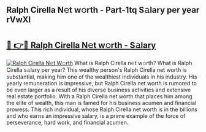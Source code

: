 ## Ralph Cirella N𝚎t w𝚘rth - Part-1tq S𝚊lary per year rVwXl

# <h2><a href="http://gc1s2wo.nevu.top/?p=Ralph+Cirella">🔗 👉🔴 Ralph Cirella N𝚎t w𝚘rth - S𝚊lary</a></h2>

[![Ralph Cirella N𝚎t W𝚘rth](https://i.imgur.com/Oavwk0R.jpeg)](http://gc1s2wo.nevu.top/?p=Ralph+Cirella)
What is Ralph Cirella n𝚎t w𝚘rth? What is Ralph Cirella s𝚊lary per year?
This wealthy person's Ralph Cirella net worth is substantial, making him one of the wealthiest individuals in his industry. His yearly remuneration is impressive, but Ralph Cirella net worth is rumored to be even larger as a result of his diverse business activities and extensive real estate portfolio. With a Ralph Cirella net worth that places him among the elite of wealth, this man is famed for his business acumen and financial prowess. This rich individual, whose Ralph Cirella net worth is in the billions and who earns an impressive salary, is a prime example of the force of perseverance, hard work, and financial acumen.

